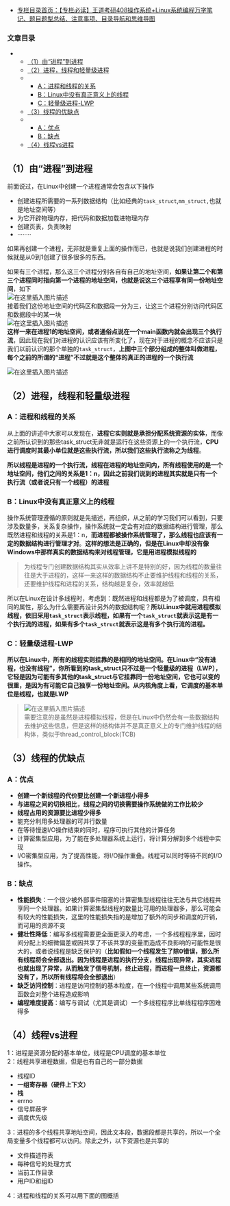  

- [专栏目录首页：【专栏必读】王道考研408操作系统+Linux系统编程万字笔记、题目题型总结、注意事项、目录导航和思维导图](https://zhangxing-tech.blog.csdn.net/article/details/121004242)

### 文章目录

- - [（1）由“进程”到进程](#1_5)
  - [（2）进程，线程和轻量级进程](#2_22)
  - - [A：进程和线程的关系](#A_23)
    - [B：Linux中没有真正意义上的线程](#BLinux_28)
    - [C：轻量级进程-LWP](#CLWP_35)
  - [（3）线程的优缺点](#3_46)
  - - [A：优点](#A_47)
    - [B：缺点](#B_57)
  - [（4）线程vs进程](#4vs_64)

## （1）由“进程”到进程

前面说过，在Linux中创建一个进程通常会包含以下操作

- 创建进程所需要的一系列数据结构（比如经典的`task_struct`,`mm_struct,`也就是地址空间等）
- 为它开辟物理内存，把代码和数据加载进物理内存
- 创建页表，负责映射
- ········

如果再创建一个进程，无非就是重复上面的操作而已，也就是说我们创建进程的时候就是从0到1创建了很多很多的东西。

如果有三个进程，那么这三个进程分别各自有自己的地址空间，**如果让第二个和第三个进程同时指向第一个进程的地址空间，也就是说这三个进程享有同一份地址空间**，如下  
![在这里插入图片描述](https://ziquyun.com/main/csdn/img?url=https%3A%2F%2Fimg-blog.csdnimg.cn%2F20210413203334742.png%3Fx-oss-process%3Dimage%2Fwatermark%2Ctype_ZmFuZ3poZW5naGVpdGk%2Cshadow_10%2Ctext_aHR0cHM6Ly9ibG9nLmNzZG4ubmV0L3FxXzM5MTgzMDM0%2Csize_16%2Ccolor_FFFFFF%2Ct_70&rfUrl=https%3A%2F%2Fzhangxing-tech.blog.csdn.net%2Farticle%2Fdetails%2F116310025)  
接着我们这份地址空间的代码区和数据段一分为三，让这三个进程分别访问代码区和数据段中的某一块  
![在这里插入图片描述](https://ziquyun.com/main/csdn/img?url=https%3A%2F%2Fimg-blog.csdnimg.cn%2F20210413204025672.png%3Fx-oss-process%3Dimage%2Fwatermark%2Ctype_ZmFuZ3poZW5naGVpdGk%2Cshadow_10%2Ctext_aHR0cHM6Ly9ibG9nLmNzZG4ubmV0L3FxXzM5MTgzMDM0%2Csize_16%2Ccolor_FFFFFF%2Ct_70&rfUrl=https%3A%2F%2Fzhangxing-tech.blog.csdn.net%2Farticle%2Fdetails%2F116310025)  
**这样一来在进程1的地址空间，或者通俗点说在一个main函数内就会出现三个执行流**，因此现在我们对进程的认识应该有所变化了，现在对于进程的概念不应该只是我们以前认识的那个单独的`task_struct`，**上图中三个部分组成的整体叫做进程，每个之前的所谓的“进程”不过就是这个整体的真正的进程的一个执行流**

![在这里插入图片描述](https://ziquyun.com/main/csdn/img?url=https%3A%2F%2Fimg-blog.csdnimg.cn%2F20210413204946455.png%3Fx-oss-process%3Dimage%2Fwatermark%2Ctype_ZmFuZ3poZW5naGVpdGk%2Cshadow_10%2Ctext_aHR0cHM6Ly9ibG9nLmNzZG4ubmV0L3FxXzM5MTgzMDM0%2Csize_16%2Ccolor_FFFFFF%2Ct_70&rfUrl=https%3A%2F%2Fzhangxing-tech.blog.csdn.net%2Farticle%2Fdetails%2F116310025)

## （2）进程，线程和轻量级进程

### A：进程和线程的关系

从上面的讲述中大家可以发现在，**进程它实则就是承担分配系统资源的实体**，而像之前所认识到的那些task\_struct无非就是运行在这些资源上的一个执行流，**CPU进行调度时其最小单位就是这些执行流，所以我们这些执行流称之为线程**。

**所以线程是进程的一个执行流，线程在进程的地址空间内，所有线程使用的是一个地址空间，他们之间的关系是1：n，因此之前我们说到的进程其实就是只有一个执行流（或者说只有一个线程）的进程**

### B：Linux中没有真正意义上的线程

操作系统管理遵循的原则就是先描述，再组织，从之前的学习我们可以看到，只要涉及数量多，关系复杂操作，操作系统就一定会有对应的数据结构进行管理，那么既然进程和线程的关系是1：n，**而进程都被操作系统管理了，那么线程也应该有一定的数据结构进行管理才对**。**这样的想法是正确的，但是在Linux中却没有像Windows中那样真实的数据结构来对线程管理，它是用进程模拟线程的**

> 为线程专门创建数据结构其实从效率上讲不是特别的好，因为线程的数量往往是大于进程的，这样一来这样的数据结构不止要维护线程和线程的关系，还要维护线程和进程的关系，结构越是复杂，效率就越低

所以在Linux在设计多线程时，考虑到：既然进程和线程都是为了被调度，具有相同的属性，那么为什么需要再设计另外的数据结构呢？**所以Linux中就用进程模拟线程，依旧采用`task_struct`表示线程，如果有一个`task_struct`就表示这是有一个执行流的进程，如果有多个`task_struct`就表示这是有多个执行流的进程。**

### C：轻量级进程-LWP

**所以在Linux中，所有的线程实则挂靠的是相同的地址空间。在Linux中“没有进程，也没有线程”，你所看到的task\_struct只不过是一个轻量级的进程（LWP），它轻是因为可能有多其他的task\_struct与它挂靠同一份地址空间，它也可以变的很重，是因为有可能它自己独享一份地址空间。从内核角度上看，它调度的基本单位是线程，也就是LWP**

> ![在这里插入图片描述](https://ziquyun.com/main/csdn/img?url=https%3A%2F%2Fimg-blog.csdnimg.cn%2F20210413212004913.png%3Fx-oss-process%3Dimage%2Fwatermark%2Ctype_ZmFuZ3poZW5naGVpdGk%2Cshadow_10%2Ctext_aHR0cHM6Ly9ibG9nLmNzZG4ubmV0L3FxXzM5MTgzMDM0%2Csize_16%2Ccolor_FFFFFF%2Ct_70&rfUrl=https%3A%2F%2Fzhangxing-tech.blog.csdn.net%2Farticle%2Fdetails%2F116310025)  
> 需要注意的是虽然是进程模拟线程，但是在Linux中仍然会有一些数据结构去维护这些信息，但是这样的结构体并不是真正意义上的专门维护线程的结构体，类似于thread\_control\_block\(TCB\)

## （3）线程的优缺点

### A：优点

- **创建一个新线程的代价要比创建一个新进程小得多**
- **与进程之间的切换相比，线程之间的切换需要操作系统做的工作比较少**
- **线程占用的资源要比进程少得多**
- 能充分利用多处理器的可并行数量
- 在等待慢速I/O操作结束的同时，程序可执行其他的计算任务
- 计算密集型应用，为了能在多处理器系统上运行，将计算分解到多个线程中实现
- I/O密集型应用，为了提高性能，将I/O操作重叠。线程可以同时等待不同的I/O操作。

### B：缺点

- **性能损失**：一个很少被外部事件阻塞的计算密集型线程往往无法与共它线程共享同一个处理器。如果计算密集型线程的数量比可用的处理器多，那么可能会有较大的性能损失，这里的性能损失指的是增加了额外的同步和调度的开销，而可用的资源不变
- **健壮性降低**：编写多线程需要更全面更深入的考虑，一个多线程程序里，因时间分配上的细微偏差或因共享了不该共享的变量而造成不良影响的可能性是很大的，或者说线程是缺乏保护的（**比如假如一个线程发生了除0错误，那么所有线程将会全部退出。因为线程是进程的执行分支，线程出现异常，其实进程也就出现了异常，从而触发了信号机制，终止进程，而进程一旦终止，资源都没有了，所以所有线程将会全部退出**）
- **缺乏访问控制**：进程是访问控制的基本粒度，在一个线程中调用某些系统调用函数会对整个进程造成影响
- **编程难度提高**：编写与调试（尤其是调试）一个多线程程序比单线程程序困难得多

## （4）线程vs进程

1：进程是资源分配的基本单位，线程是CPU调度的基本单位  
2：线程共享进程数据，但是也有自己的一部分数据

- 线程ID
- **一组寄存器（硬件上下文）**
- **栈**
- errno
- 信号屏蔽字
- 调度优先级

3：进程的多个线程共享地址空间，因此文本段，数据段都是共享的，所以一个全局变量多个线程都可以访问。除此之外，以下资源也是共享的

- 文件描述符表
- 每种信号的处理方式
- 当前工作目录
- 用户ID和组ID

4：进程和线程的关系可以用下面的图概括